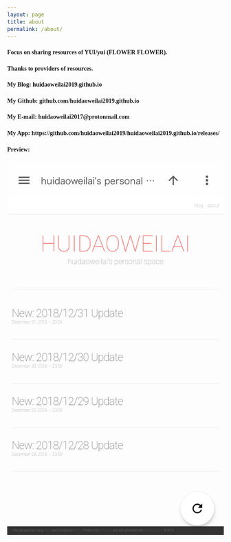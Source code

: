 ```yaml
---
layout: page
title: about
permalink: /about/
---
```


<h4 id="focus-on-sharing-resources-of-yuiyui-flower-flower"><font face="Microsoft YaHei UI">Focus on sharing resources of YUI/yui (FLOWER FLOWER).</font></h4>

<ul></ul>

<h4 id="thanks-to-providers-of-resource"><font face="Microsoft YaHei UI">Thanks to providers of resources.</font></h4>

<ul></ul>

<h4 id="my-blog-huidaoweilai2019githubio"><font face="Microsoft YaHei UI">My Blog: huidaoweilai2019.github.io</font></h4>

<ul></ul>

<h4 id="my-github-githubcomhuidaoweilai2019githubio"><font face="Microsoft YaHei UI">My Github: github.com/huidaoweilai2019.github.io</font></h4>

<ul></ul>

<h4 id="my-e-mail-huidaoweilai2017protonmailcom"><font face="Microsoft YaHei UI">My E-mail: huidaoweilai2017@protonmail.com</font></h4>

<ul></ul>

<h4 id="my-app-httpsgithubcomhuidaoweilai2019huidaoweilai2019githubioreleases"><font face="Microsoft YaHei UI">My App: https://github.com/huidaoweilai2019/huidaoweilai2019.github.io/releases/</font></h4>

<ul></ul>

<h4 id="preview-"><font face="Microsoft YaHei UI">Preview: </font></h4>

<ul></ul>

<p><img src="/IMG_20190101_190524.png" alt="Branching" /></p>
